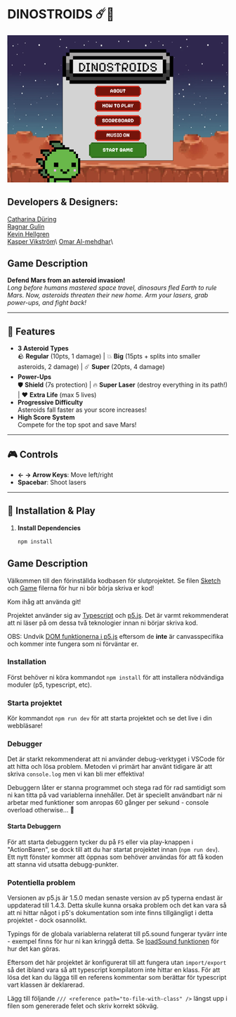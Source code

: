 # DINOSTROIDS ☄️🦖

![DinoStroids](./assets/documentations/game.png)

## Developers & Designers: 
[Catharina Düring](https://github.com/cadring)\
[Ragnar Gulin](https://github.com/ragnargulin)\
[Kevin Hellgren](https://github.com/Kind606)\
[Kasper Vikström](https://github.com/kaspvik)\ 
[Omar Al-mehdhar](https://github.com/Omar-Alme)\

## Game Description
**Defend Mars from an asteroid invasion!**  
*Long before humans mastered space travel, dinosaurs fled Earth to rule Mars. Now, asteroids threaten their new home. Arm your lasers, grab power-ups, and fight back!*  

---

## 🌟 Features  
- **3 Asteroid Types**  
  🪨 **Regular** (10pts, 1 damage) | 💥 **Big** (15pts + splits into smaller asteroids, 2 damage) | ☄️ **Super** (20pts, 4 damage)  
- **Power-Ups**  
  🛡️ **Shield** (7s protection) | 🔥 **Super Laser** (destroy everything in its path!) | ❤️ **Extra Life** (max 5 lives)  
- **Progressive Difficulty**  
  Asteroids fall faster as your score increases!  
- **High Score System**  
  Compete for the top spot and save Mars!  

---

## 🎮 Controls  
- **← → Arrow Keys**: Move left/right  
- **Spacebar**: Shoot lasers  

---

## 🚀 Installation & Play  
1. **Install Dependencies**  
   ```bash  
   npm install  

## Game Description

Välkommen till den förinställda kodbasen för slutprojektet.
Se filen [Sketch](./src/sketch.ts) och [Game](./src/game.ts) filerna för hur ni bör börja skriva er kod!

Kom ihåg att använda git!

Projektet använder sig av [Typescript](https://www.typescriptlang.org/) och [p5.js](https://p5js.org/). Det är varmt rekommenderat att ni läser på om dessa två teknologier innan ni börjar skriva kod.

OBS: Undvik [DOM funktionerna i p5.js](https://p5js.org/reference/#group-DOM) eftersom de **inte** är canvasspecifika och kommer inte fungera som ni förväntar er.


### Installation

Först behöver ni köra kommandot `npm install` för att installera nödvändiga moduler (p5, typescript, etc).

### Starta projektet

Kör kommandot `npm run dev` för att starta projektet och se det live i din webbläsare!

### Debugger

Det är starkt rekommenderat att ni använder debug-verktyget i VSCode för att hitta och lösa problem. Metoden vi primärt har använt tidigare är att skriva `console.log` men vi kan bli mer effektiva!

Debuggern låter er stanna programmet och stega rad för rad samtidigt som ni kan titta på vad variablerna innehåller. Det är speciellt användbart när ni arbetar med funktioner som anropas 60 gånger per sekund - console overload otherwise... 🤯

#### Starta Debuggern

För att starta debuggern tycker du på `F5` eller via play-knappen i "ActionBaren", se dock till att du har startat projektet innan (`npm run dev`). Ett nytt fönster kommer att öppnas som behöver användas för att få koden att stanna vid utsatta debugg-punkter.

### Potentiella problem

Versionen av p5.js är 1.5.0 medan senaste version av p5 typerna endast är uppdaterad till 1.4.3. Detta skulle kunna orsaka problem och det kan vara så att ni hittar något i p5's dokumentation som inte finns tillgängligt i detta projektet - dock osannolikt.

Typings för de globala variablerna relaterat till p5.sound fungerar tyvärr inte - exempel finns för hur ni kan kringgå detta. Se [loadSound funktionen](global.d.ts) för hur det kan göras.

Eftersom det här projektet är konfigurerat till att fungera utan `import/export` så det ibland vara så att typescript kompilatorn inte hittar en klass. För att lösa det kan du lägga till en referens kommentar som berättar för typescript vart klassen är deklarerad.

Lägg till följande `/// <reference path="to-file-with-class" />` längst upp i filen som genererade felet och skriv korrekt sökväg.
